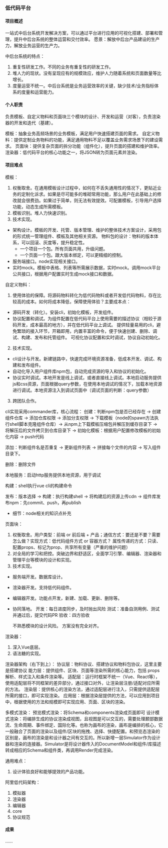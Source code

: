 ### 低代码平台
#### 项目概述
一站式中后台系统开发解决方案，可以通过平台进行应用的可视化搭建、部署和管理，提升中后台系统的整体运营和交付效率。
愿景：解放中后台产品建设的生产力，解放业务运营的生产力。

中后台系统的特点：
1. 重复性研发工作。不同的业务有重复性的研发工作。
2. 堆人力的现状。没有呈现应有的规模效应，维护人力随着系统和页面数量等比增长。
3. 度量运营不统一。中后台系统是业务运营效率的关键，缺少技术/业务指标体系的度量和运营能力。

#### 个人职责
负责模板、自定义物料和页面块三个模块的设计、开发和运营（对客），负责渲染器的开发和迭代（基建）。

模板：抽象业务高频场景的业务模板，满足用户快速搭建页面的需求。
自定义物料：提供定制业务物料的功能，满足通用物料不足以覆盖业务需求场景下的建设需求。
页面块：提供复杂页面的拆分功能（组件化），提升页面的搭建和维护效率。
渲染器：低代码平台的核心功能之一，将JSON转为页面元素并渲染。

#### 项目难点
模板：
1. 权衡取舍。在通用模板设计过程中，如何在不丢失通用性的情况下，更贴近业务的定制化诉求。如果是尽可能多的堆砌常用功能，那么用户在此基础上的修改就会很费劲。如果过于简单，则无法有效提效。可配置模板，引导用户选择功能，动态生成所需模板。
2. 模板识别。堆人力快速识别。
3. 技术实现。
  * 架构设计。模板的开发、托管、版本管理、维护的整体技术方案设计，采用包的形式统一管理组件、模板及其他相关资源。
    物料包的设计：物料的版本体系，可以回滚、灰度等，提升稳定性。
      * 一个项目一个包。所有页面共用，升级问题。
      * 一个页面一个包。跟大版本绑定，可以更精细的控制。
  * 服务端接口。node实现相关接口。
  * 实时mock。模板中表格、列表等所需展示数据，实时mock。调用mock平台公共接口，根据用户配置实时生成mock接口和数据。

自定义物料：
1. 使用体验的保障。将源码物料转化为低代码物料或者开发低代码物料，存在比较高的成本。如何将成本降低，保障使用体验？主要成本点：
  * 源码开发（转化）。安装cli，初始化模板，开发组件。
  * 协议配置和调试。为组件配置在低代码平台上使用需要的描述协议（相较于源码开发，成本最高的地方），并在低代码平台上调试。
  提供轻量易用的cli，避免繁琐的接入环节，开箱即用，内置丰富的命令，便于快速创建、删除、调试、构建、发布和托管组件。
  可视化协议配置和实时调试，协议自动初始化。
2. 技术实现。
  * cli设计与开发。新建链路中，快速完成环境资源准备，低成本开发、调试、构建和发布组件。
  * 自动化导入用户组件库npm包，自动完成资源的导入和协议的初始化。
  * 协议实时调试。本地开发是线上调试，或者直接线上调试。本地启动服务提供js和css资源，页面根据query参数，在使用本地调试的情况下，加载本地资源进行调试。本地资源注入到调试页面中（调试页面的判断：query参数）
3. 跨团队合作。

cli实现采用commander库，核心流程：
创建：判断npm包是否已经存在 -> 创建组件仓库 -> 添加仓库权限 -> 添加分支权限 -> 下载模板（node的spawn方法执行shell脚本克隆组件仓库）-> 从npm上下载模板压缩包并解压到缓存目录下 -> 将解压后的文件拷贝到仓库目录下 -> 初始化模板：根据用户配置修改模板的初始化内容 -> push代码

添加：判断组件名是否重复 -> 更新组件列表 -> 拼接每个文件的内容 -> 写入组件目录下。

删除：删除文件

本地服务：启动http服务提供本地资源，用于调试

构建：shell执行vue cli的构建命令

发布：版本选择 -> 构建：执行构建shell -> 将构建后的资源上传cdn -> 组件库发布npm：先commit、push，再publish


* 细节：node相关的知识点补充

页面块：
1. 权衡取舍。用户类型：前端 or 前后端 + 产品；通信方式：要还是不要？需要怎么做？实现方式：低代码组件方式 or 容器方式？
  属性传递的方式：只读、配置props、标记为prop、共享所有变量（严重的维护问题）
2. 对全局的学习和把控。突破边界和舒适区，全面学习引擎、编辑器、渲染器和管理平台等模块的设计和实现。
3. 技术实现。
  * 服务端开发。数据库设计。
  * 渲染器开发。支持低代码组件。
  * 编辑器开发。功能点开发，新建、加载、更新、删除等。
  * 协同落地。
    开发：每日进度同步，及时抛出风险
    测试：准备自测用例、测试并通过后，提交代码PR
    验收：四方验收

    不熟悉模块的设计风险。
    方案没有完全对齐。

渲染器：
1. 深入Vue底层。
2. 语法糖的实现。

渲染器架构（右下到上）：
协议层：物料协议、搭建协议和物料包协议，这里主要是搭建协议
能力层：提供组件、区块、页面等渲染所需的核心能力，包括 props解析、样式注入和条件渲染等。
适配层：运行时框架不统一（Vue、React等），使用适配层将不同框架的差异部分，通过接口对外，让渲染层注册/适配对应所需的方法。
渲染层：提供核心的渲染方法，通过适配层进行注入，只需提供适配层所需的接口，即可实现渲染。
应用层：根据渲染层提供的方法，可以应用到项目中，根据使用的方法和规模即可实现应用、页面、区块的渲染。

多模式渲染：
预览模式渲染：将Schema和components渲染成页面即可
设计模式渲染：将编排生成的协议渲染成视图，且视图是可以交互的，需要处理颞部数据流、生命周期、事件绑定、国际化等。也称为画布的渲染，画布是编排的核心，它一般融合了页面的渲染以及组件/区块的拖拽、选择、快捷配置。和预览态渲染的区别是，画布的渲染是和设计器之间有交互的。所以新增一层Simulator作为设计器和渲染的连接器。Simulator是将设计器传入的DocumentModel和组件/库描述转成相应的Schema和组件类，再调用Render完成渲染。

通用难点：
1. 设计体验良好和能够提效的产品功能。

阿里低代码架构：
1. 模拟器
2. 渲染器
3. 编辑器
4. core
5. 协议规范

#### 成果
……
